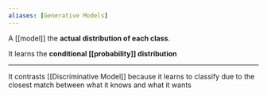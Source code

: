 ```yaml
---
aliases: [Generative Models]
---
```


A [[model]] the **actual distribution of each class**.

It learns the **conditional [[probability]] distribution**

---

It contrasts [[Discriminative Model]] because it learns to classify due to the closest match between what it knows and what it wants
